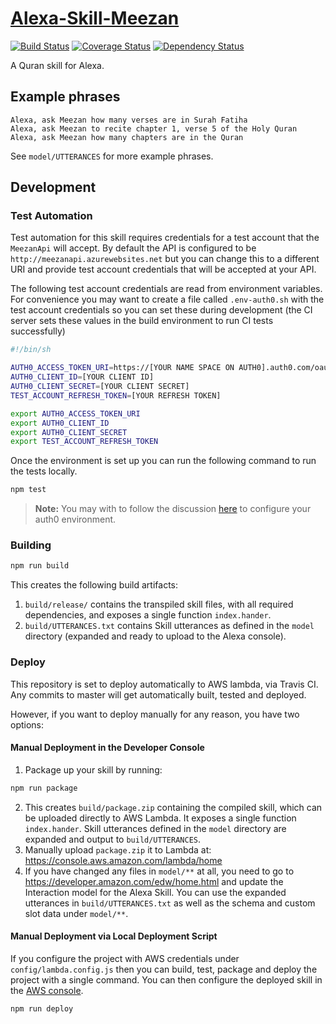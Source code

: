 # [Alexa-Skill-Meezan](https://github.com/tjaffri/alexa-skill-meezan)

[![Build Status](http://img.shields.io/travis/tjaffri/alexa-skill-meezan/master.svg?style=flat-square)](https://travis-ci.org/tjaffri/alexa-skill-meezan)
[![Coverage Status](https://coveralls.io/repos/github/tjaffri/alexa-skill-meezan/badge.svg?branch=master)](https://coveralls.io/github/tjaffri/alexa-skill-meezan?branch=master)
[![Dependency Status](http://img.shields.io/david/tjaffri/alexa-skill-meezan.svg?style=flat-square)](https://david-dm.org/tjaffri/alexa-skill-meezan)

A Quran skill for Alexa.

## Example phrases

```
Alexa, ask Meezan how many verses are in Surah Fatiha
Alexa, ask Meezan to recite chapter 1, verse 5 of the Holy Quran
Alexa, ask Meezan how many chapters are in the Quran
```

See `model/UTTERANCES` for more example phrases.

## Development

### Test Automation

Test automation for this skill requires credentials for a test account that the ``MeezanApi`` will accept. By default
the API is configured to be ``http://meezanapi.azurewebsites.net`` but you can change this to a different URI and provide
test account credentials that will be accepted at your API.

The following test account credentials are read from environment variables. For convenience you may want to create a file 
called ``.env-auth0.sh`` with the test account credentials so you can set these during development (the CI server sets these
values in the build environment to run CI tests successfully)

```sh
#!/bin/sh

AUTH0_ACCESS_TOKEN_URI=https://[YOUR NAME SPACE ON AUTH0].auth0.com/oauth/token
AUTH0_CLIENT_ID=[YOUR CLIENT ID]
AUTH0_CLIENT_SECRET=[YOUR CLIENT SECRET]
TEST_ACCOUNT_REFRESH_TOKEN=[YOUR REFRESH TOKEN]

export AUTH0_ACCESS_TOKEN_URI
export AUTH0_CLIENT_ID
export AUTH0_CLIENT_SECRET
export TEST_ACCOUNT_REFRESH_TOKEN
```

Once the environment is set up you can run the following command to run the tests locally.

```bash
npm test
```

> **Note:** You may with to follow the discussion [here](https://auth0.com/forum/t/using-auth0-for-amazon-alexa-account-linking/3911) to configure your auth0 environment.

### Building

```bash
npm run build
```

This creates the following build artifacts:

1. `build/release/` contains the transpiled skill files, with all required dependencies, and exposes a single function `index.hander`.
2. `build/UTTERANCES.txt` contains Skill utterances as defined in the `model` directory (expanded and ready to upload to the Alexa console).

### Deploy

This repository is set to deploy automatically to AWS lambda, via Travis CI. Any commits to master will get automatically built, tested and deployed.

However, if you want to deploy manually for any reason, you have two options:

#### Manual Deployment in the Developer Console

1. Package up your skill by running:
```bash
npm run package
```

2. This creates `build/package.zip` containing the compiled skill, which can be uploaded directly to AWS Lambda. It exposes a single function `index.hander`. Skill utterances defined in the `model` directory are expanded and output to `build/UTTERANCES`.
3. Manually upload `package.zip` it to Lambda at: https://console.aws.amazon.com/lambda/home
4. If you have changed any files in `model/**` at all, you need to go to https://developer.amazon.com/edw/home.html and update the Interaction model
for the Alexa Skill. You can use the expanded utterances in `build/UTTERANCES.txt` as well as the schema and custom slot data under `model/**`.

#### Manual Deployment via Local Deployment Script

If you configure the project with AWS credentials under ``config/lambda.config.js`` then you can build, test, package and deploy the project with a single command.
You can then configure the deployed skill in the [AWS console](https://console.aws.amazon.com/lambda/home?region=us-east-1#/functions/meezan).

```bash
npm run deploy
```

